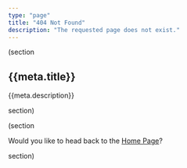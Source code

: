 ```yaml
---
type: "page"
title: "404 Not Found"
description: "The requested page does not exist."
---
```


(section

## {{meta.title}}

{{meta.description}}

section)

(section

Would you like to head back to the [Home Page](/)?

section)